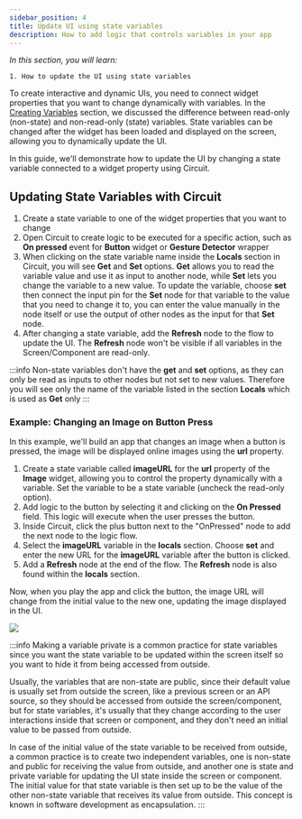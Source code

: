 ```yaml
---
sidebar_position: 4
title: Update UI using state variables
description: How to add logic that controls variables in your app 
---
```



*In this section, you will learn:*
```
1. How to update the UI using state variables
```

To create interactive and dynamic UIs, you need to connect widget properties that you want to change dynamically with variables. In the [Creating Variables](./create_variables.md) section, we discussed the difference between read-only (non-state) and non-read-only (state) variables. State variables can be changed after the widget has been loaded and displayed on the screen, allowing you to dynamically update the UI.

In this guide, we'll demonstrate how to update the UI by changing a state variable connected to a widget property using Circuit.

## Updating State Variables with Circuit

1.  Create a state variable to one of the widget properties that you want to change
2. Open Circuit to create logic to be executed for a specific action, such as **On pressed** event for **Button** widget or **Gesture Detector** wrapper
3. When clicking on the state variable name inside the **Locals** section in Circuit, you will see **Get** and **Set** options. **Get** allows you to read the variable value and use it as input to another node, while **Set** lets you change the variable to a new value. To update the variable, choose **set** then connect the input pin for the **Set** node for that variable to the value that you need to change it to, you can enter the value manually in the node itself or use the output of other nodes as the input for that **Set** node.
5.  After changing a state variable, add the **Refresh** node to the flow to update the UI. The **Refresh** node won't be visible if all variables in the Screen/Component are read-only.

:::info 
Non-state variables don't have the **get** and **set** options, as they can only be read as inputs to other nodes but not set to new values. Therefore you will see only the name of the variable listed in the section **Locals** which is used as **Get** only 
:::



### Example: Changing an Image on Button Press

In this example, we'll build an app that changes an image when a button is pressed, the image will be displayed online images using the **url** property.  

1.  Create a state variable called **imageURL** for the **url** property of the **Image** widget, allowing you to control the property dynamically with a variable. Set the variable to be a state variable (uncheck the read-only option).
2.  Add logic to the button by selecting it and clicking on the **On Pressed** field. This logic will execute when the user presses the button.
3.  Inside Circuit, click the plus button next to the "OnPressed" node to add the next node to the logic flow.
4.  Select the **imageURL** variable in the **locals** section. Choose **set** and enter the new URL for the **imageURL** variable after the button is clicked.
5.  Add a **Refresh** node at the end of the flow. The **Refresh** node is also found within the **locals** section.

Now, when you play the app and click the button, the image URL will change from the initial value to the new one, updating the image displayed in the UI.

![](./img/update_var_state.gif)


:::info
Making a variable private is a common practice for state variables since you want the state variable to be updated within the screen itself so you want to hide it from being accessed from outside. 

Usually, the variables that are non-state are public, since their default value is usually set from outside the screen, like a previous screen or an API source, so they should be accessed from outside the screen/component, but for state variables, it's usually that they change according to the user interactions inside that screen or component, and they don't need an initial value to be passed from outside. 

In case of the initial value of the state variable to be received from outside, a common practice is to create two independent variables, one is non-state and public for receiving the value from outside, and another one is state and private variable for updating the UI state inside the screen or component. The initial value for that state variable is then set up to be the value of the other non-state variable that receives its value from outside. This concept is known in software development as encapsulation. 
:::
